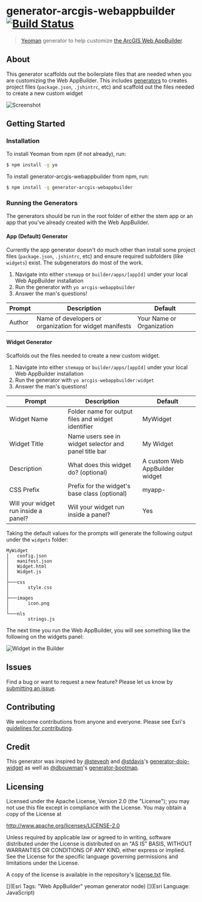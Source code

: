 # generator-arcgis-webappbuilder [![Build Status](https://secure.travis-ci.org/tomwayson/generator-arcgis-webappbuilder.png?branch=master)](https://travis-ci.org/tomwayson/generator-arcgis-webappbuilder)

> [Yeoman](http://yeoman.io) generator to help customize [the ArcGIS Web AppBuilder](http://video.esri.com/watch/3211/web-app-builder).

## About

This generator scaffolds out the boilerplate files that are needed when you are customizing the Web AppBuilder. This includes [generators](#running-the-generators) to creates project files (`package.json`, `.jshintrc`, etc) and scaffold out the files needed to create a new custom widget

![Screenshot](https://raw.githubusercontent.com/tomwayson/generator-arcgis-webappbuilder/master/docs/images/running-the-generators.png)

## Getting Started

### Installation

To install Yeoman from npm (if not already), run:

```bash
$ npm install -g yo
```

To install generator-arcgis-webappbuilder from npm, run:

```bash
$ npm install -g generator-arcgis-webappbuilder
```

### Running the Generators

The generators should be run in the root folder of either the stem app or an app that you've already created with the Web AppBuilder.

#### App (Default) Generator

Currently the app generator doesn't do much other than install some project files (`package.json`, `.jshintrc`, etc) and ensure required subfolders (like `widgets`) exist. The subgenerators do most of the work.

1. Navigate into either `stemapp` or `builder/apps/[appId]` under your local Web AppBuilder installation
2. Run the generator with `yo arcgis-webappbuilder`
3. Answer the man's questions!

|Prompt|Description|Default|
|------|-----------|-------|
|Author|Name of developers or organization for widget manifests|Your Name or Organization|

#### Widget Generator

Scaffolds out the files needed to create a new custom widget.

1. Navigate into either `stemapp` or `builder/apps/[appId]` under your local Web AppBuilder installation
2. Run the generator with `yo arcgis-webappbuilder:widget`
3. Answer the man's questions!

|Prompt|Description|Default|
|------|-----------|-------|
|Widget Name|Folder name for output files and widget identifier|MyWidget|
|Widget Title|Name users see in widget selector and panel title bar|My Widget|
|Description|What does this widget do? (optional)|A custom Web AppBuilder widget|
|CSS Prefix|Prefix for the widget's base class (optional)|myapp-|
|Will your widget run inside a panel?|Will your widget run inside a panel?|Yes|

Taking the default values for the prompts will generate the following output under the `widgets` folder:

```
MyWidget
│   config.json
│   manifest.json
│   Widget.html
│   Widget.js
│
├───css
│       style.css
│
├───images
│       icon.png
│
└───nls
        strings.js
```

The next time you run the Web AppBuilder, you will see something like the following on the widgets panel:

![Widget in the Builder](https://raw.githubusercontent.com/tomwayson/generator-arcgis-webappbuilder/master/docs/images/widget-in-builder.png)

## Issues

Find a bug or want to request a new feature?  Please let us know by [submitting an issue](https://github.com/tomwayson/generator-arcgis-webappbuilder/issues).

## Contributing

We welcome contributions from anyone and everyone. Please see Esri's [guidelines for contributing](https://github.com/esri/contributing).

## Credit

This generator was inspired by [@steveoh](https://github.com/steveoh) and [@stdavis](https://github.com/stdavis)'s [generator-dojo-widget](https://github.com/steveoh/generator-dojo-widget) as well as [@dbouwman](https://github.com/dbouwman)'s [generator-bootmap](https://github.com/dbouwman/generator-bootmap).

## Licensing

Licensed under the Apache License, Version 2.0 (the "License");
you may not use this file except in compliance with the License.
You may obtain a copy of the License at

   http://www.apache.org/licenses/LICENSE-2.0

Unless required by applicable law or agreed to in writing, software
distributed under the License is distributed on an "AS IS" BASIS,
WITHOUT WARRANTIES OR CONDITIONS OF ANY KIND, either express or implied.
See the License for the specific language governing permissions and
limitations under the License.

A copy of the license is available in the repository's [license.txt]( https://raw.github.com/Esri/esri-leaflet/master/license.txt) file.

[](Esri Tags: "Web AppBuilder" yeoman generator node)
[](Esri Language: JavaScript)
